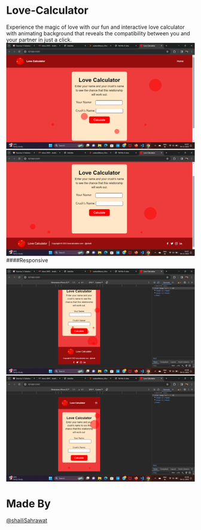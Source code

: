 # Love-Calculator
Experience the magic of love with our fun and interactive love calculator with animating background that reveals the compatibility between you and your partner in just a click.
![Image Description](https://github.com/ShailiSahrawat/Love---Calculator/blob/main/Screenshot%20(47).png)
![Image Description](https://github.com/ShailiSahrawat/Love---Calculator/blob/main/Screenshot%20(48).png)
####Responsive

![Image Description](https://github.com/ShailiSahrawat/Love---Calculator/blob/main/Screenshot%20(49).png)
![Image Description](https://github.com/ShailiSahrawat/Love---Calculator/blob/main/Screenshot%20(50).png)

# Made By
[@shailiSahrawat](https://github.com/shailisahrawat)



